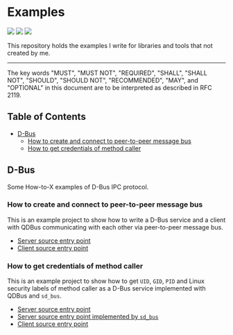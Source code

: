 # Examples

![](https://img.shields.io/github/check-runs/black-desk/examples/master)
![](https://img.shields.io/github/commit-activity/w/black-desk/examples/master)
![](https://img.shields.io/github/contributors/black-desk/examples)

This repository holds the examples I write for libraries and tools that
not created by me.

---------------------------------------------------------------------

The key words "MUST", "MUST NOT", "REQUIRED", "SHALL", "SHALL NOT",
"SHOULD", "SHOULD NOT", "RECOMMENDED", "MAY", and "OPTIONAL" in this
document are to be interpreted as described in RFC 2119.

## Table of Contents

- [D-Bus](#d-bus)
  - [How to create and connect to peer-to-peer message
    bus](#how-to-create-and-connect-to-peer-to-peer-message-bus)
  - [How to get credentials of method
    caller](#how-to-get-credentials-of-method-caller)

## D-Bus

Some How-to-X examples of D-Bus IPC protocol.

### How to create and connect to peer-to-peer message bus

This is an example project to show how to write a D-Bus service and a
client with QDBus communicating with each other via peer-to-peer message
bus.

- [Server source entry
  point](D-Bus/create_and_connect_to_peer-to-peer_message_bus/apps/server/src/main.cpp)
- [Client source entry
  point](D-Bus/create_and_connect_to_peer-to-peer_message_bus/apps/client/src/main.cpp)

### How to get credentials of method caller

This is an example project to show how to get `UID`, `GID`, `PID` and
Linux security labels of method caller as a D-Bus service implemented
with QDBus and `sd_bus`.

- [Server source entry
  point](D-Bus/get_credentials_of_method_caller/apps/server/src/main.cpp)
- [Server source entry point implemented by
  `sd_bus`](D-Bus/get_credentials_of_method_caller/apps/server-sd_bus/src/main.cpp)
- [Client source entry
  point](D-Bus/get_credentials_of_method_caller/apps/client/src/main.cpp)
